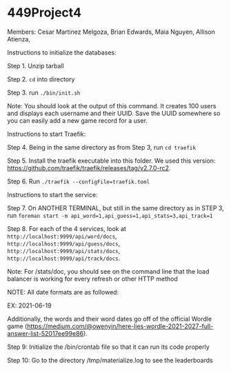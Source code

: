 # 449Project4
Members: 
Cesar Martinez Melgoza,
Brian Edwards,
Maia Nguyen,
Allison Atienza,

Instructions to initialize the databases:

Step 1. Unzip tarball

Step 2. `cd` into directory

Step 3. run `./bin/init.sh`
  
  Note: You should look at the output of this command. It creates 100 users and displays each username and their UUID.
  Save the UUID somewhere so you can easily add a new game record for a user.
  

Instructions to start Traefik:

Step 4. Being in the same directory as from Step 3, run `cd traefik`

Step 5. Install the traefik executable into this folder. We used this version: https://github.com/traefik/traefik/releases/tag/v2.7.0-rc2.

Step 6. Run `./traefik --configFile=traefik.toml`


Instructions to start the service:

Step 7. On ANOTHER TERMINAL, but still in the same directory as in STEP 3, run `foreman start -m api_word=1,api_guess=1,api_stats=3,api_track=1`

Step 8. For each of the 4 services, 
look at `http://localhost:9999/api/word/docs`, `http://localhost:9999/api/guess/docs`, `http://localhost:9999/api/stats/docs`, `http://localhost:9999/api/track/docs`.
  
  Note: For /stats/doc, you should see on the command line that the load balancer is working for every refresh or other HTTP method
  

NOTE: All date formats are as followed:

EX: 2021-06-19


Additionally, the words and their word dates go off of the official Wordle game (https://medium.com/@owenyin/here-lies-wordle-2021-2027-full-answer-list-52017ee99e86).

Step 9: Initialize the /bin/crontab file so that it can run its code properly

Step 10: Go to the directory /tmp/materialize.log to see the leaderboards



